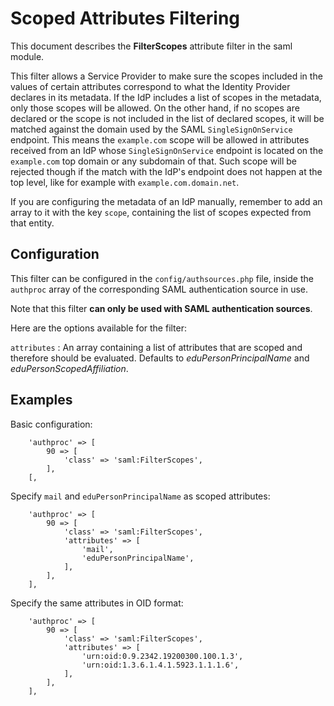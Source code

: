Scoped Attributes Filtering
===========================

This document describes the **FilterScopes** attribute filter in the saml module.

This filter allows a Service Provider to make sure the scopes included in the values
of certain attributes correspond to what the Identity Provider declares in its
metadata. If the IdP includes a list of scopes in the metadata, only those scopes will
be allowed. On the other hand, if no scopes are declared or the scope is not included
in the list of declared scopes, it will be matched against the domain used by the
SAML `SingleSignOnService` endpoint. This means the `example.com` scope will be
allowed in attributes received from an IdP whose `SingleSignOnService` endpoint
is located on the `example.com` top domain or any subdomain of that. Such scope will
be rejected though if the match with the IdP's endpoint does not happen at the top
level, like for example with `example.com.domain.net`.

If you are configuring the metadata of an IdP manually, remember to add an array
to it with the key `scope`, containing the list of scopes expected from that entity.

Configuration
-------------

This filter can be configured in the `config/authsources.php` file, inside the
`authproc` array of the corresponding SAML authentication source in use.

Note that this filter **can only be used with SAML authentication sources**.

Here are the options available for the filter:

`attributes`
:   An array containing a list of attributes that are scoped and therefore should be evaluated.
    Defaults to _eduPersonPrincipalName_ and _eduPersonScopedAffiliation_.


Examples
--------

Basic configuration:
```
    'authproc' => [
        90 => [
            'class' => 'saml:FilterScopes',
        ],
    [,
```

Specify `mail` and `eduPersonPrincipalName` as scoped attributes:
```
    'authproc' => [
        90 => [
            'class' => 'saml:FilterScopes',
            'attributes' => [
                'mail',
                'eduPersonPrincipalName',
            ],
        ],
    ],
```

Specify the same attributes in OID format:
```
    'authproc' => [
        90 => [
            'class' => 'saml:FilterScopes',
            'attributes' => [
                'urn:oid:0.9.2342.19200300.100.1.3',
                'urn:oid:1.3.6.1.4.1.5923.1.1.1.6',
            ],
        ],
    ],
```
